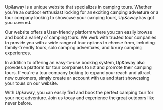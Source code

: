 Up&away is a unique website that specializes in camping tours. Whether you're an outdoor enthusiast looking for an exciting camping adventure or a tour company looking to showcase your camping tours, Up&away has got you covered.

Our website offers a User-friendly platform where you can easily browse and book a variety of camping tours. We work with trusted tour companies to provide you with a wide range of tour options to choose from, including family-friendly tours, solo camping adventures, and luxury camping experiences.

In addition to offering an easy-to-use booking system, Up&away also provides a platform for tour companies to list and promote their camping tours. If you're a tour company looking to expand your reach and attract new customers, simply create an account with us and start showcasing your tours on our website.

With Up&away, you can easily find and book the perfect camping tour for your next adventure. Join us today and experience the great outdoors like never before.
